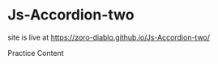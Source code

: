 # Js-Accordion-two

site is live at https://zoro-diablo.github.io/Js-Accordion-two/

Practice Content
